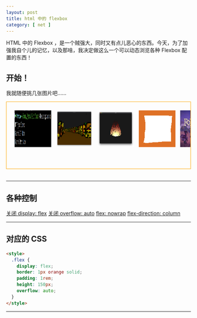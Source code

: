 ```yaml
---
layout: post
title: html 中的 flexbox
category: [ net ]
---
```


HTML 中的 Flexbox ，是一个贼强大，同时又有点儿恶心的东西。今天，为了加强我自个儿的记忆，以及那啥，我决定做这么一个可以动态浏览各种 Flexbox 配置的东西！

## 开始！

我就随便挑几张图片吧……

<style>
  .flex {
    display: flex;
    border: 1px orange solid;
    padding: 1rem;
    height: 150px;
    margin-bottom: 2rem;
  }
  
  .wrap {
    flex-wrap: wrap;
  }
  
  .overflow {
    overflow: auto;
  }

  .little-pic {
    width: 100px;
    height: 100px;
    padding: 0.4rem;
  }
</style>

<div class="flex overflow" id="flexbox">
  <img src="/assets/comeon.png" class="little-pic">
  <img src="/assets/cheating.png" class="little-pic">
  <img src="/assets/fire.png" class="little-pic">
  <img src="/assets/frame.png" class="little-pic">
  <img src="/assets/ftk.jpeg" class="little-pic">
  <img src="/assets/function.png" class="little-pic">
  <img src="/assets/hmm.png" class="little-pic">
  <img src="/assets/horray.png" class="little-pic">
  <img src="/assets/plot.png" class="little-pic">
  <img src="/assets/punch1.png" class="little-pic">
  <img src="/assets/shitty.png" class="little-pic">
  <img src="/assets/starfort.jpg" class="little-pic">
  <img src="/assets/tent.jpg" class="little-pic">
  <img src="/assets/tile.png" class="little-pic">
  <img src="/assets/traffic_jam.jpg" class="little-pic">
</div>

---

## 各种控制

<a href="javascript:toggFlex()" id="flexButton">关闭 display: flex</a>
<a href="javascript:toggJustify()" id="justifyButton"></a>
<a href="javascript:toggAlign()" id="alignButton"></a>
<a href="javascript:toggOverflow()" id="overflowButton">关闭 overflow: auto</a>
<a href="javascript:toggFlexWrap()" id="flexWrapButton">flex: nowrap</a>
<a href="javascript:toggWrapDir()" id="flexWrapDirButton">flex-direction: column</a>

---

## 对应的 CSS 

```html
<style>
  .flex {
    display: flex;
    border: 1px orange solid;
    padding: 1rem;
    height: 150px;
    overflow: auto;
  }
</style>
```

---

<script>
  let flex = true;
  let overflow = true;
  let wrap = false;
  let wrapDirection = false;
  let flexbox = document.getElementById("flexbox");
  let flexButton = document.getElementById("flexButton");
  let overflowButton = document.getElementById("overflowButton");
  let justifyButton = document.getElementById("justifyButton");
  let alignButton = document.getElementById("alignButton");
  let flexWrapDirButton = document.getElementById("flexWrapDirButton");
  let justifies = [
    "auto", "baseline", "center", "end", "first", "flex-end", "flex-start",
    "last", "left", "legacy", "normal", "right", "safe", "self-end", "self-start",
    "start", "stretch", "unsafe", "inherit", "initial", "revert", "unset"
  ];
  let justifyNow = 0;
  let alignNow = 0;
  
  function toggFlex() {
    flex = !flex;
    if (!flex) {
      flexbox.classList.remove("flex");
      flexButton.innerText = "开启 display: flex";
    } else {
      flexbox.classList.add("flex");
      flexButton.innerText = "关掉 display: flex";
    }
    updateStyle();
  }
  
  function toggOverflow() {
    overflow = !overflow;
    if (!overflow) {
      flexbox.classList.remove("overflow");
      overflowButton.innerText = "开启 overflow: auto";
    } else {
      flexbox.classList.add("overflow");
      overflowButton.innerText = "关掉 overflow: auto";
    }
    updateStyle();
  }
  
  function toggFlexWrap() {
    wrap = !wrap;
    if (!wrap) {
      flexbox.classList.remove("wrap");
      flexWrapButton.innerText = "flex-wrap: nowrap";
    } else {
      flexbox.classList.add("wrap");
      flexWrapButton.innerText = "flex-wrap: wrap";
    }
    updateStyle();
  }

  function toggJustify() {
    justifyNow++;
    if (justifyNow >= justifies.length) {
      justifyNow = 0;
    }
    
    updateStyle();
  }
  
  function toggAlign() {
    alignNow++;
    if (alignNow >= justifies.length) {
      alignNow = 0;
    }
    
    updateStyle();
  }
  
  function toggWrapDir() {
    wrapDirection = !wrapDirection;

    updateStyle();
  }

  function updateStyle() {
    let build = "";
    build += "justify-content: " + justifies[justifyNow] + ";";
    build += "align-items: " + justifies[alignNow] + ";";
    build += "flex-direction: " + (wrapDirection ? "column" : "row") + ";"; 
    
    justifyButton.innerText = "justify-content: " + justifies[justifyNow];
    alignButton.innerText = "align-items: " + justifies[alignNow];
    flexWrapDirButton.innerText = "flex-direction: " + (wrapDirection ? "column" : "row");
    flexbox.style = build;
    
    let code = document.getElementsByTagName("code")[0];
    let str = `<span class="nt">&lt;style&gt;</span>
  <span class="nc">.flex</span> <span class="p">{</span>
    ` + (flex ? `<span class="nl">display</span><span class="p">:</span> <span class="n">flex</span><span class="p">;</span>` : `<span class="nl">display</span><span class="p">:</span> <span class="n">block</span><span class="p">;</span>`) + `
    ` + (wrap ? `<span class="nl">flex-wrap</span><span class="p">:</span> <span class="n">wrap</span><span class="p">;</span>` : `<span class="nl">flex-wrap</span><span class="p">:</span> <span class="n">nowrap</span><span class="p">;</span>`) + `
    ` + (wrapDirection ? `<span class="nl">flex-direction</span><span class="p">:</span> <span class="n">column</span><span class="p">;</span>` : `<span class="nl">flex-direction</span><span class="p">:</span> <span class="n">row</span><span class="p">;</span>`) + `
    <span class="nl">justify-content</span><span class="p">:</span> <span class="nb">` + justifies[justifyNow] + `</span><span class="p">;</span>
    <span class="nl">align-items</span><span class="p">:</span> <span class="nb">` + justifies[alignNow] + `</span><span class="p">;</span>
` + (overflow ? `    <span class="nl">overflow</span><span class="p">:</span> <span class="nb">auto</span><span class="p">;</span><br />  ` : `  `) +
`<span class="p">}</span>
<span class="nt">&lt;/style&gt;</span>`;
    code.innerHTML = str;
  }
  
  updateStyle();
</script>